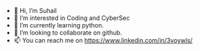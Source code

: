 - 👋 Hi, I’m Suhail
- 👀 I’m interested in Coding and CyberSec
- 🌱 I’m currently learning python.
- 💞️ I’m looking to collaborate on github.
- 📫 You can reach me on https://www.linkedin.com/in/3voywls/

